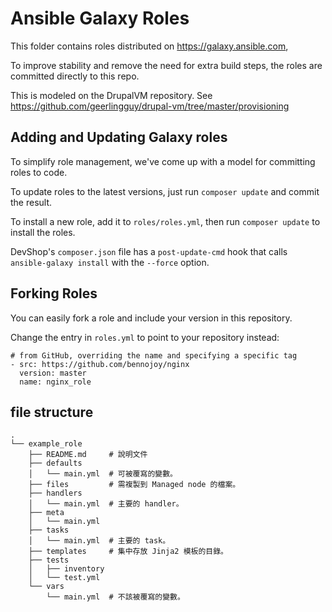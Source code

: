 # Ansible Galaxy Roles

This folder contains roles distributed on https://galaxy.ansible.com,

To improve stability and remove the need for extra build steps, the roles are committed directly to this repo.

This is modeled on the DrupalVM repository. See https://github.com/geerlingguy/drupal-vm/tree/master/provisioning

## Adding and Updating Galaxy roles

To simplify role management, we've come up with a model for committing roles to code.

To update roles to the latest versions, just run `composer update` and commit
the result.

To install a new role, add it to `roles/roles.yml`, then run `composer update` 
to install the roles.

DevShop's `composer.json` file has a `post-update-cmd` hook that calls
`ansible-galaxy install` with the `--force` option.  

## Forking Roles

You can easily fork a role and include your version in this repository. 

Change the entry in `roles.yml` to point to your repository instead:

    # from GitHub, overriding the name and specifying a specific tag
    - src: https://github.com/bennojoy/nginx
      version: master
      name: nginx_role

## file structure

    .
    └── example_role
        ├── README.md     # 說明文件
        ├── defaults
        │   └── main.yml  # 可被覆寫的變數。
        ├── files         # 需複製到 Managed node 的檔案。
        ├── handlers
        │   └── main.yml  # 主要的 handler。
        ├── meta
        │   └── main.yml
        ├── tasks
        │   └── main.yml  # 主要的 task。
        ├── templates     # 集中存放 Jinja2 模板的目錄。
        ├── tests
        │   ├── inventory
        │   └── test.yml
        └── vars
            └── main.yml  # 不該被覆寫的變數。
